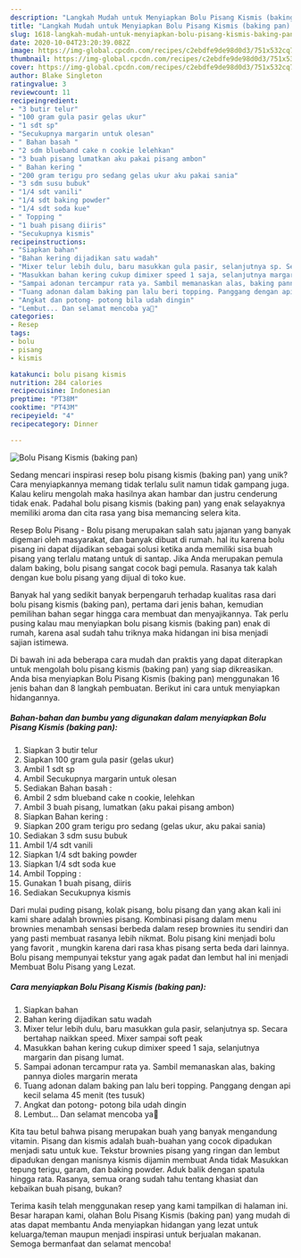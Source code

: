 ```yaml
---
description: "Langkah Mudah untuk Menyiapkan Bolu Pisang Kismis (baking pan) Anti Gagal"
title: "Langkah Mudah untuk Menyiapkan Bolu Pisang Kismis (baking pan) Anti Gagal"
slug: 1618-langkah-mudah-untuk-menyiapkan-bolu-pisang-kismis-baking-pan-anti-gagal
date: 2020-10-04T23:20:39.082Z
image: https://img-global.cpcdn.com/recipes/c2ebdfe9de98d0d3/751x532cq70/bolu-pisang-kismis-baking-pan-foto-resep-utama.jpg
thumbnail: https://img-global.cpcdn.com/recipes/c2ebdfe9de98d0d3/751x532cq70/bolu-pisang-kismis-baking-pan-foto-resep-utama.jpg
cover: https://img-global.cpcdn.com/recipes/c2ebdfe9de98d0d3/751x532cq70/bolu-pisang-kismis-baking-pan-foto-resep-utama.jpg
author: Blake Singleton
ratingvalue: 3
reviewcount: 11
recipeingredient:
- "3 butir telur"
- "100 gram gula pasir gelas ukur"
- "1 sdt sp"
- "Secukupnya margarin untuk olesan"
- " Bahan basah "
- "2 sdm blueband cake n cookie lelehkan"
- "3 buah pisang lumatkan aku pakai pisang ambon"
- " Bahan kering "
- "200 gram terigu pro sedang gelas ukur aku pakai sania"
- "3 sdm susu bubuk"
- "1/4 sdt vanili"
- "1/4 sdt baking powder"
- "1/4 sdt soda kue"
- " Topping "
- "1 buah pisang diiris"
- "Secukupnya kismis"
recipeinstructions:
- "Siapkan bahan"
- "Bahan kering dijadikan satu wadah"
- "Mixer telur lebih dulu, baru masukkan gula pasir, selanjutnya sp. Secara bertahap naikkan speed. Mixer sampai soft peak"
- "Masukkan bahan kering cukup dimixer speed 1 saja, selanjutnya margarin dan pisang lumat."
- "Sampai adonan tercampur rata ya. Sambil memanaskan alas, baking pannya dioles margarin merata"
- "Tuang adonan dalam baking pan lalu beri topping. Panggang dengan api kecil selama 45 menit (tes tusuk)"
- "Angkat dan potong- potong bila udah dingin"
- "Lembut... Dan selamat mencoba ya🤗"
categories:
- Resep
tags:
- bolu
- pisang
- kismis

katakunci: bolu pisang kismis 
nutrition: 284 calories
recipecuisine: Indonesian
preptime: "PT38M"
cooktime: "PT43M"
recipeyield: "4"
recipecategory: Dinner

---
```



![Bolu Pisang Kismis (baking pan)](https://img-global.cpcdn.com/recipes/c2ebdfe9de98d0d3/751x532cq70/bolu-pisang-kismis-baking-pan-foto-resep-utama.jpg)

Sedang mencari inspirasi resep bolu pisang kismis (baking pan) yang unik? Cara menyiapkannya memang tidak terlalu sulit namun tidak gampang juga. Kalau keliru mengolah maka hasilnya akan hambar dan justru cenderung tidak enak. Padahal bolu pisang kismis (baking pan) yang enak selayaknya memiliki aroma dan cita rasa yang bisa memancing selera kita.

Resep Bolu Pisang - Bolu pisang merupakan salah satu jajanan yang banyak digemari oleh masyarakat, dan banyak dibuat di rumah. hal itu karena bolu pisang ini dapat dijadikan sebagai solusi ketika anda memiliki sisa buah pisang yang terlalu matang untuk di santap. Jika Anda merupakan pemula dalam baking, bolu pisang sangat cocok bagi pemula. Rasanya tak kalah dengan kue bolu pisang yang dijual di toko kue.

Banyak hal yang sedikit banyak berpengaruh terhadap kualitas rasa dari bolu pisang kismis (baking pan), pertama dari jenis bahan, kemudian pemilihan bahan segar hingga cara membuat dan menyajikannya. Tak perlu pusing kalau mau menyiapkan bolu pisang kismis (baking pan) enak di rumah, karena asal sudah tahu triknya maka hidangan ini bisa menjadi sajian istimewa.


Di bawah ini ada beberapa cara mudah dan praktis yang dapat diterapkan untuk mengolah bolu pisang kismis (baking pan) yang siap dikreasikan. Anda bisa menyiapkan Bolu Pisang Kismis (baking pan) menggunakan 16 jenis bahan dan 8 langkah pembuatan. Berikut ini cara untuk menyiapkan hidangannya.

<!--inarticleads1-->

##### Bahan-bahan dan bumbu yang digunakan dalam menyiapkan Bolu Pisang Kismis (baking pan):

1. Siapkan 3 butir telur
1. Siapkan 100 gram gula pasir (gelas ukur)
1. Ambil 1 sdt sp
1. Ambil Secukupnya margarin untuk olesan
1. Sediakan  Bahan basah :
1. Ambil 2 sdm blueband cake n cookie, lelehkan
1. Ambil 3 buah pisang, lumatkan (aku pakai pisang ambon)
1. Siapkan  Bahan kering :
1. Siapkan 200 gram terigu pro sedang (gelas ukur, aku pakai sania)
1. Sediakan 3 sdm susu bubuk
1. Ambil 1/4 sdt vanili
1. Siapkan 1/4 sdt baking powder
1. Siapkan 1/4 sdt soda kue
1. Ambil  Topping :
1. Gunakan 1 buah pisang, diiris
1. Sediakan Secukupnya kismis


Dari mulai puding pisang, kolak pisang, bolu pisang dan yang akan kali ini kami share adalah brownies pisang. Kombinasi pisang dalam menu brownies menambah sensasi berbeda dalam resep brownies itu sendiri dan yang pasti membuat rasanya lebih nikmat. Bolu pisang kini menjadi bolu yang favorit , mungkin karena dari rasa khas pisang serta beda dari lainnya. Bolu pisang mempunyai tekstur yang agak padat dan lembut hal ini menjadi Membuat Bolu Pisang yang Lezat. 

<!--inarticleads2-->

##### Cara menyiapkan Bolu Pisang Kismis (baking pan):

1. Siapkan bahan
1. Bahan kering dijadikan satu wadah
1. Mixer telur lebih dulu, baru masukkan gula pasir, selanjutnya sp. Secara bertahap naikkan speed. Mixer sampai soft peak
1. Masukkan bahan kering cukup dimixer speed 1 saja, selanjutnya margarin dan pisang lumat.
1. Sampai adonan tercampur rata ya. Sambil memanaskan alas, baking pannya dioles margarin merata
1. Tuang adonan dalam baking pan lalu beri topping. Panggang dengan api kecil selama 45 menit (tes tusuk)
1. Angkat dan potong- potong bila udah dingin
1. Lembut... Dan selamat mencoba ya🤗


Kita tau betul bahwa pisang merupakan buah yang banyak mengandung vitamin. Pisang dan kismis adalah buah-buahan yang cocok dipadukan menjadi satu untuk kue. Tekstur brownies pisang yang ringan dan lembut dipadukan dengan manisnya kismis dijamin membuat Anda tidak Masukkan tepung terigu, garam, dan baking powder. Aduk balik dengan spatula hingga rata. Rasanya, semua orang sudah tahu tentang khasiat dan kebaikan buah pisang, bukan? 

Terima kasih telah menggunakan resep yang kami tampilkan di halaman ini. Besar harapan kami, olahan Bolu Pisang Kismis (baking pan) yang mudah di atas dapat membantu Anda menyiapkan hidangan yang lezat untuk keluarga/teman maupun menjadi inspirasi untuk berjualan makanan. Semoga bermanfaat dan selamat mencoba!
